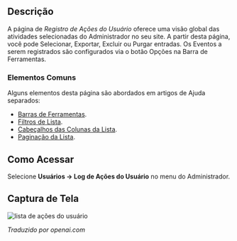 <!-- Filename: Help4.x:User_Actions_Log  / Display title: Registro de Ações do Usuário -->

## Descrição

A página de *Registro de Ações do Usuário* oferece uma visão global das atividades selecionadas do Administrador no seu site. A partir desta página, você pode Selecionar, Exportar, Excluir ou Purgar entradas. Os Eventos a serem registrados são configurados via o botão Opções na Barra de Ferramentas.

### Elementos Comuns

Alguns elementos desta página são abordados em artigos de Ajuda separados:

* [Barras de Ferramentas](jdocmanual?article=help/common-elements/toolbars).
* [Filtros de Lista](jdocmanual?article=help/common-elements/list-filters).
* [Cabeçalhos das Colunas da Lista](jdocmanual?article=help/common-elements/list-column-headers).
* [Paginação da Lista](jdocmanual?article=help/common-elements/list-pagination).

## Como Acessar

Selecione **Usuários → Log de Ações do Usuário** no menu do Administrador.

## Captura de Tela

![lista de ações do usuário](../../../ptbr/images/users/user-actions-log-list.png)

*Traduzido por openai.com*

